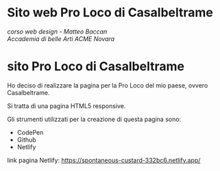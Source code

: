 # Sito web Pro Loco di Casalbeltrame
_corso web design - Matteo Baccan
<br/>
Accademia di belle Arti ACME Novara_

# sito Pro Loco di Casalbeltrame

Ho deciso di realizzare la pagina per la Pro Loco del mio paese, ovvero Casalbeltrame.

Si tratta di una pagina HTML5 responsive.

Gli strumenti utilizzati per la creazione di questa pagina sono:
- CodePen
- Github
- Netlify

link pagina Netlify: https://spontaneous-custard-332bc6.netlify.app/
